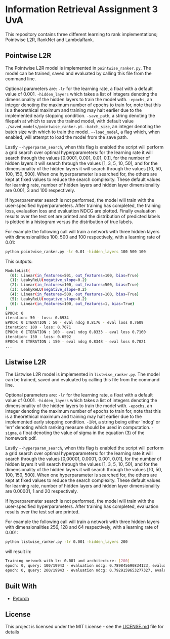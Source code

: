 # Information Retrieval Assignment 3 UvA

This repository contains three different learning to rank implementations; Pointwise L2R, RankNet and LambdaRank. 

## Pointwise L2R

The Pointwise L2R model is implemented in `pointwise_ranker.py`. The model can be trained, saved and evaluated by calling this file from the command line.

Optional parameters are: `-lr` for the learning rate, a float with a default value of 0.001. `-hidden_layers` which takes a list of integers denoting the dimensionality of the hidden layers to train the model with. `-epochs`, an integer denoting the maximum number of epochs to train for, note that this is a theorethical maximum and training may halt earlier due to the implemented early stopping condition. `-save_path`, a string denoting the filepath at which to save the trained model, with default value `./saved_models/pointwise_ranker.pt`. `-batch_size`, an integer denoting the batch size with which to train the  model. `--load_model`, a flag which, when enabled, will attempt to load the model from the save path.

Lastly `--hyperparam_search`, when this flag is enabled the script will perform a grid search over optimal hyperparameters: for the learning rate it will search through the values [0.0001, 0.001, 0.01, 0.1], for the number of hidden layers it will search through the values [1, 3, 5, 10, 50], and for the dimensionality of the hidden layers it will search through the values [10, 50, 100, 150, 500]. When one hyperparameter is searched for, the others are kept at fixed values to reduce the search complexity. These default values for learning rate, number of hidden layers and hidden layer dimensionality are 0.001, 3 and 100 respectively.

If hyperparemeter search is not performed, the model will train with the user-specified hyperparameters. After training has completed, the training loss, evaluation loss and evaluation NDCG are plotted. Finally evaluation results over the test set are printed and the distribution of predicted labels is plotted in a histogram versus the distribution of true labels.

For example the following call will train a network with three hidden layers with dimensionalities 100, 500 and 100 respectively, with a learning rate of 0.01:

```bash
python pointwise_ranker.py -lr 0.01 -hidden_layers 100 500 100
```

This outputs:

```bash
ModuleList(
  (0): Linear(in_features=501, out_features=100, bias=True)
  (1): LeakyReLU(negative_slope=0.2)
  (2): Linear(in_features=100, out_features=500, bias=True)
  (3): LeakyReLU(negative_slope=0.2)
  (4): Linear(in_features=500, out_features=100, bias=True)
  (5): LeakyReLU(negative_slope=0.2)
  (6): Linear(in_features=100, out_features=1, bias=True)
)
EPOCH: 0
iteration: 50 - loss: 0.6934
EPOCH: 0 ITERATION : 50 - eval ndcg 0.8176 - eval loss 0.7609
iteration: 100 - loss: 0.7071
EPOCH: 0 ITERATION : 100 - eval ndcg 0.8333 - eval loss 0.7160
iteration: 150 - loss: 0.6592
EPOCH: 0 ITERATION : 150 - eval ndcg 0.8348 - eval loss 0.7021
...
```


## Listwise L2R

The Listwise L2R model is implemented in `listwise_ranker.py`. The model can be trained, saved and evaluated by calling this file from the command line.

Optional parameters are: `-lr` for the learning rate, a float with a default value of 0.001. `-hidden_layers` which takes a list of integers denoting the dimensionality of the hidden layers to train the model with. `-epochs`, an integer denoting the maximum number of epochs to train for, note that this is a theorethical maximum and training may halt earlier due to the implemented early stopping condition. `-IRM`, a string being either 'ndcg' or 'err' denoting which ranking measure should be used in computation. `-sigma`, a float denoting the value of sigma in the equation (3) of the homework pdf.

Lastly `--hyperparam_search`, when this flag is enabled the script will perform a grid search over optimal hyperparameters: for the learning rate it will search through the values [0,00001, 0.0001, 0.001, 0.01], for the number of hidden layers it will search through the values [1, 3, 5, 10, 50], and for the dimensionality of the hidden layers it will search through the values [10, 50, 100, 150, 500]. When one hyperparameter is searched for, the others are kept at fixed values to reduce the search complexity. These default values for learning rate, number of hidden layers and hidden layer dimensionality are 0.00001, 1 and 20 respectively.

If hyperparemeter search is not performed, the model will train with the user-specified hyperparameters. After training has completed, evaluation results over the test set are printed.

For example the following call will train a network with three hidden layers with dimensionalities 256, 128 and 64 respectively, with a learning rate of 0.001:

```bash
python listwise_ranker.py -lr 0.001 -hidden_layers 200
```
will result in:

```bash
Training network with lr: 0.001 and architecture: [200]
epoch: 0, query: 100/19943 - evaluation ndcg: 0.789845690834123, evaluation err: 0.905455870919737
epoch: 0, query: 200/19943 - evaluation ndcg: 0.7929159653277327, evaluation err: 0.9364041063647783
```

## Built With

* [Pytorch](https://pytorch.org/)

## License

This project is licensed under the MIT License - see the [LICENSE.md](LICENSE.md) file for details
